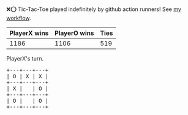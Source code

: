:x::o: Tic-Tac-Toe played indefinitely by github action runners! See [my workflow](.github/workflows/play.yaml).

|PlayerX wins|PlayerO wins|Ties|
|-|-|-|
|1186|1106|519|

PlayerX's turn.

<pre>
+---+---+---+
| O | X | X |
+---+---+---+
| X |   | O |
+---+---+---+
| O |   | O |
+---+---+---+
</pre>